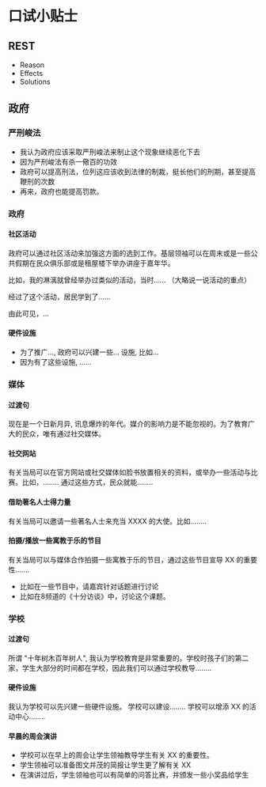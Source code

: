 # 口试小贴士

## REST

- Reason
- Effects
- Solutions

## 政府

### 严刑峻法

- 我认为政府应该采取严刑峻法来制止这个现象继续恶化下去
- 因为严刑峻法有杀一儆百的功效
- 政府可以提高刑法，位列这应该收到法律的制裁，挺长他们的刑期，甚至提高鞭刑的次数
- 再来，政府也能提高罚款。

### 政府

#### 社区活动

政府可以通过社区活动来加强这方面的选到工作。基层领袖可以在周末或是一些公共假期在民众俱乐部或是租屋楼下举办讲座于嘉年华。

比如，我的淋漓就曾经举办过类似的活动，当时…… （大略说一说活动的重点）

经过了这个活动，居民学到了……

由此可见，...

#### 硬件设施

- 为了推广..., 政府可以兴建一些... 设施, 比如...
- 因为有了这些设施, ......

### 媒体

#### 过渡句

现在是一个日新月异, 讯息爆炸的年代。媒介的影响力是不能忽视的。为了教育广大的民众，唯有通过社交媒体。

#### 社交网站

有关当局可以在官方网站或社交媒体如脸书放置相关的资料，或举办一些活动与比赛。比如，..……
通过这些方式，民众就能..……

#### 借助著名人士得力量

有关当局可以邀请一些著名人士来充当 XXXX 的大使。比如..……

#### 拍摄/播放一些寓教于乐的节目

有关当局可以与媒体合作拍摄一些寓教于乐的节目，通过这些节目宣导 XX 的重要性.……

- 比如在一些节目中，请嘉宾针对话题进行讨论
- 比如在8频道的《十分访谈》中，讨论这个课题。

### 学校

#### 过渡句
所谓 "十年树木百年树人", 我认为学校教育是非常重要的。学校时孩子们的第二家，学生大部分的时间都在学校，因此我们可以通过学校教导..……

#### 硬件设施

我认为学校可以先兴建一些硬件设施。
学校可以建设..……
学校可以增添 XX 的活动中心..……

#### 早晨的周会演讲

- 学校可以在早上的周会让学生领袖教导学生有关 XX 的重要性。
- 学生领袖可以准备图文并茂的简报让学生更了解有关 XX
- 在演讲过后，学生领袖也可以有简单的问答比赛，并颁发一些小奖品给学生
